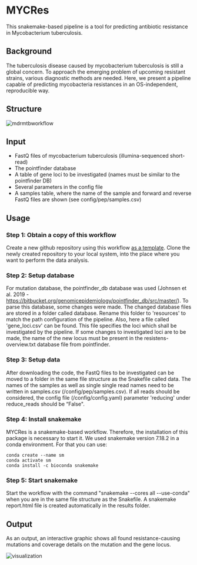 # MYCRes

This snakemake-based pipeline is a tool for predicting antibiotic resistance in Mycobacterium tuberculosis.

## Background
The tuberculosis disease caused by mycobacterium tuberculosis is still a global concern. 
To approach the emerging problem of upcoming resistant strains, various diagnostic methods are needed.
Here, we present a pipeline capable of predicting mycobacteria resistances in an OS-independent, reproducible way.

## Structure

![mdrmtbworkflow](https://user-images.githubusercontent.com/95088942/203801407-31fec80a-f628-45ef-a9aa-372e6e7f2256.png)

## Input
- FastQ files of mycobacterium tuberculosis (illumina-sequenced short-read)
- The pointfinder database
- A table of gene loci to be investigated (names must be similar to the pointfinder DB)
- Several parameters in the config file
- A samples table, where the name of the sample and forward and reverse FastQ files are shown (see config/pep/samples.csv)

## Usage
### Step 1: Obtain a copy of this workflow
Create a new github repository using this workflow [as a template](https://docs.github.com/en/repositories/creating-and-managing-repositories/creating-a-repository-from-a-template).
Clone the newly created repository to your local system, into the place where you want to perform the data analysis.

### Step 2: Setup database

For mutation database, the pointfinder_db database was used (Johnsen et al. 2019 - https://bitbucket.org/genomicepidemiology/pointfinder_db/src/master/).
To parse this database, some changes were made. The changed database files are stored in a folder called database. Rename this folder to 'resources' to match the path configuration of the pipeline.
Also, here a file called 'gene_loci.csv' can be found. This file specifies the loci which shall be investigated by the pipeline. If some changes to investigated loci are to be made, the name of the new locus must be present in the resistens-overview.txt database file from pointfinder.

### Step 3: Setup data

After downloading the code, the FastQ files to be investigated can be moved to a folder in the same file structure as the Snakefile called data. 
The names of the samples as well as single single read names need to be written in samples.csv (/config/pep/samples.csv). If all reads should be considered, the config file (/config/config.yaml) parameter 'reducing' under reduce_reads should be “False".

### Step 4: Install snakemake

MYCRes is a snakemake-based workflow. Therefore, the installation of this package is necessary to start it. We used snakemake version 7.18.2 in a conda environment. For that you can use:
```
conda create --name sm
conda activate sm
conda install -c bioconda snakemake
```

### Step 5: Start snakemake

Start the workflow with the command "snakemake --cores all --use-conda" when you are in the same file structure as the Snakefile. 
A snakemake report.html file is created automatically in the results folder.

## Output
As an output, an interactive graphic shows all found resistance-causing mutations and coverage details on the mutation and the gene locus.

![visualization](https://user-images.githubusercontent.com/95088942/203805733-2e8247f8-a7bf-455d-aec0-4f084ecef91e.png)

